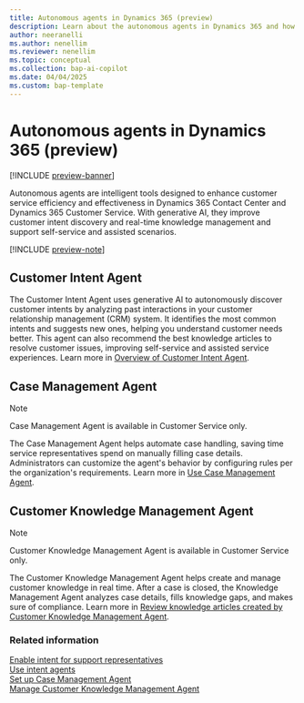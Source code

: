 ```yaml
---
title: Autonomous agents in Dynamics 365 (preview)
description: Learn about the autonomous agents in Dynamics 365 and how they can help in running your contact centers efficiently and resolving issues quickly.
author: neeranelli
ms.author: nenellim
ms.reviewer: nenellim
ms.topic: conceptual
ms.collection: bap-ai-copilot
ms.date: 04/04/2025
ms.custom: bap-template
---
```


# Autonomous agents in Dynamics 365 (preview)

[!INCLUDE [preview-banner](~/../shared-content/shared/preview-includes/preview-banner.md)]

Autonomous agents are intelligent tools designed to enhance customer service efficiency and effectiveness in Dynamics 365 Contact Center and Dynamics 365 Customer Service. With generative AI, they improve customer intent discovery and real-time knowledge management and support self-service and assisted scenarios.

[!INCLUDE [preview-note](~/../shared-content/shared/preview-includes/preview-note-d365.md)]

## Customer Intent Agent

The Customer Intent Agent uses generative AI to autonomously discover customer intents by analyzing past interactions in your customer relationship management (CRM) system. It identifies the most common intents and suggests new ones, helping you understand customer needs better. This agent can also recommend the best knowledge articles to resolve customer issues, improving self-service and assisted service experiences. Learn more in [Overview of Customer Intent Agent](overview-customer-intent-agent.md).

## Case Management Agent

> [!NOTE]
> Case Management Agent is available in Customer Service only.

The Case Management Agent helps automate case handling, saving time service representatives spend on manually filling case details. Administrators can customize the agent's behavior by configuring rules per the organization's requirements. Learn more in [Use Case Management Agent](/dynamics365/customer-service/use/use-case-creation-agent).

## Customer Knowledge Management Agent

> [!NOTE]
> Customer Knowledge Management Agent is available in Customer Service only.

The Customer Knowledge Management Agent helps create and manage customer knowledge in real time. After a case is closed, the Knowledge Management Agent analyzes case details, fills knowledge gaps, and makes sure of compliance. Learn more in [Review knowledge articles created by Customer Knowledge Management Agent](/dynamics365/customer-service/use/admin-km-agent-review).

### Related information

[Enable intent for support representatives](enable-intent-for-service-reps.md)   
[Use intent agents](../use/use-intent-suggestions.md)  
[Set up Case Management Agent](/dynamics365/customer-service/administer/set-up-autonomous-case-agents)  
[Manage Customer Knowledge Management Agent ](/dynamics365/customer-service/administer/admin-km-agent)  